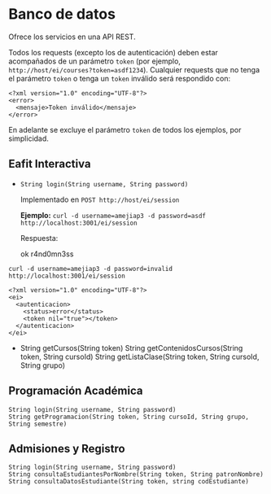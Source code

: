 Banco de datos
==============

Ofrece los servicios en una API REST.

Todos los requests (excepto los de autenticación) deben estar acompañados de un parámetro `token` (por ejemplo, `http://host/ei/courses?token=asdf1234`). Cualquier requests que no tenga el parámetro `token` o tenga un `token` inválido será respondido con:

    <?xml version="1.0" encoding="UTF-8"?>
    <error>
      <mensaje>Token inválido</mensaje>
    </error>

En adelante se excluye el parámetro `token` de todos los ejemplos, por simplicidad.

Eafit Interactiva
-----------------

* `String login(String username, String password)`

  Implementado en `POST http://host/ei/session`

  **Ejemplo:**
      `curl -d username=amejiap3 -d password=asdf http://localhost:3001/ei/session`

  Respuesta:

    <?xml version="1.0" encoding="UTF-8"?>
    <ei>
      <autenticacion>
        <status>ok</status>
        <token>r4nd0mn3ss</token>
      </autenticacion>
    </ei>
    

 `curl -d username=amejiap3 -d password=invalid http://localhost:3001/ei/session`

    <?xml version="1.0" encoding="UTF-8"?>
    <ei>
      <autenticacion>
        <status>error</status>
        <token nil="true"></token>
      </autenticacion>
    </ei>


*
    String getCursos(String token)
    String getContenidosCursos(String token, String cursoId)
    String getListaClase(String token, String cursoId, String grupo)

Programación Académica
-----------------

    String login(String username, String password)
    String getProgramacion(String token, String cursoId, String grupo, String semestre)

Admisiones y Registro
-----------------

    String login(String username, String password)
    String consultaEstudiantesPorNombre(String token, String patronNombre)
    String consultaDatosEstudiante(String token, string codEstudiante)
